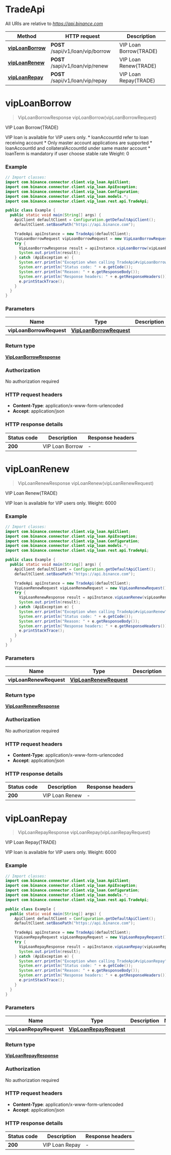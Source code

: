 # TradeApi

All URIs are relative to *https://api.binance.com*

| Method | HTTP request | Description |
|------------- | ------------- | -------------|
| [**vipLoanBorrow**](TradeApi.md#vipLoanBorrow) | **POST** /sapi/v1/loan/vip/borrow | VIP Loan Borrow(TRADE) |
| [**vipLoanRenew**](TradeApi.md#vipLoanRenew) | **POST** /sapi/v1/loan/vip/renew | VIP Loan Renew(TRADE) |
| [**vipLoanRepay**](TradeApi.md#vipLoanRepay) | **POST** /sapi/v1/loan/vip/repay | VIP Loan Repay(TRADE) |


<a id="vipLoanBorrow"></a>
# **vipLoanBorrow**
> VipLoanBorrowResponse vipLoanBorrow(vipLoanBorrowRequest)

VIP Loan Borrow(TRADE)

VIP loan is available for VIP users only.  * loanAccountId refer to loan receiving account * Only master account applications are supported * loanAccountId and collateralAccountId under same master account * loanTerm is mandatory if user choose stable rate  Weight: 0

### Example
```java
// Import classes:
import com.binance.connector.client.vip_loan.ApiClient;
import com.binance.connector.client.vip_loan.ApiException;
import com.binance.connector.client.vip_loan.Configuration;
import com.binance.connector.client.vip_loan.models.*;
import com.binance.connector.client.vip_loan.rest.api.TradeApi;

public class Example {
  public static void main(String[] args) {
    ApiClient defaultClient = Configuration.getDefaultApiClient();
    defaultClient.setBasePath("https://api.binance.com");

    TradeApi apiInstance = new TradeApi(defaultClient);
    VipLoanBorrowRequest vipLoanBorrowRequest = new VipLoanBorrowRequest(); // VipLoanBorrowRequest | 
    try {
      VipLoanBorrowResponse result = apiInstance.vipLoanBorrow(vipLoanBorrowRequest);
      System.out.println(result);
    } catch (ApiException e) {
      System.err.println("Exception when calling TradeApi#vipLoanBorrow");
      System.err.println("Status code: " + e.getCode());
      System.err.println("Reason: " + e.getResponseBody());
      System.err.println("Response headers: " + e.getResponseHeaders());
      e.printStackTrace();
    }
  }
}
```

### Parameters

| Name | Type | Description  | Notes |
|------------- | ------------- | ------------- | -------------|
| **vipLoanBorrowRequest** | [**VipLoanBorrowRequest**](VipLoanBorrowRequest.md)|  | |

### Return type

[**VipLoanBorrowResponse**](VipLoanBorrowResponse.md)

### Authorization

No authorization required

### HTTP request headers

 - **Content-Type**: application/x-www-form-urlencoded
 - **Accept**: application/json

### HTTP response details
| Status code | Description | Response headers |
|-------------|-------------|------------------|
| **200** | VIP Loan Borrow |  -  |

<a id="vipLoanRenew"></a>
# **vipLoanRenew**
> VipLoanRenewResponse vipLoanRenew(vipLoanRenewRequest)

VIP Loan Renew(TRADE)

VIP loan is available for VIP users only.  Weight: 6000

### Example
```java
// Import classes:
import com.binance.connector.client.vip_loan.ApiClient;
import com.binance.connector.client.vip_loan.ApiException;
import com.binance.connector.client.vip_loan.Configuration;
import com.binance.connector.client.vip_loan.models.*;
import com.binance.connector.client.vip_loan.rest.api.TradeApi;

public class Example {
  public static void main(String[] args) {
    ApiClient defaultClient = Configuration.getDefaultApiClient();
    defaultClient.setBasePath("https://api.binance.com");

    TradeApi apiInstance = new TradeApi(defaultClient);
    VipLoanRenewRequest vipLoanRenewRequest = new VipLoanRenewRequest(); // VipLoanRenewRequest | 
    try {
      VipLoanRenewResponse result = apiInstance.vipLoanRenew(vipLoanRenewRequest);
      System.out.println(result);
    } catch (ApiException e) {
      System.err.println("Exception when calling TradeApi#vipLoanRenew");
      System.err.println("Status code: " + e.getCode());
      System.err.println("Reason: " + e.getResponseBody());
      System.err.println("Response headers: " + e.getResponseHeaders());
      e.printStackTrace();
    }
  }
}
```

### Parameters

| Name | Type | Description  | Notes |
|------------- | ------------- | ------------- | -------------|
| **vipLoanRenewRequest** | [**VipLoanRenewRequest**](VipLoanRenewRequest.md)|  | |

### Return type

[**VipLoanRenewResponse**](VipLoanRenewResponse.md)

### Authorization

No authorization required

### HTTP request headers

 - **Content-Type**: application/x-www-form-urlencoded
 - **Accept**: application/json

### HTTP response details
| Status code | Description | Response headers |
|-------------|-------------|------------------|
| **200** | VIP Loan Renew |  -  |

<a id="vipLoanRepay"></a>
# **vipLoanRepay**
> VipLoanRepayResponse vipLoanRepay(vipLoanRepayRequest)

VIP Loan Repay(TRADE)

VIP loan is available for VIP users only.  Weight: 6000

### Example
```java
// Import classes:
import com.binance.connector.client.vip_loan.ApiClient;
import com.binance.connector.client.vip_loan.ApiException;
import com.binance.connector.client.vip_loan.Configuration;
import com.binance.connector.client.vip_loan.models.*;
import com.binance.connector.client.vip_loan.rest.api.TradeApi;

public class Example {
  public static void main(String[] args) {
    ApiClient defaultClient = Configuration.getDefaultApiClient();
    defaultClient.setBasePath("https://api.binance.com");

    TradeApi apiInstance = new TradeApi(defaultClient);
    VipLoanRepayRequest vipLoanRepayRequest = new VipLoanRepayRequest(); // VipLoanRepayRequest | 
    try {
      VipLoanRepayResponse result = apiInstance.vipLoanRepay(vipLoanRepayRequest);
      System.out.println(result);
    } catch (ApiException e) {
      System.err.println("Exception when calling TradeApi#vipLoanRepay");
      System.err.println("Status code: " + e.getCode());
      System.err.println("Reason: " + e.getResponseBody());
      System.err.println("Response headers: " + e.getResponseHeaders());
      e.printStackTrace();
    }
  }
}
```

### Parameters

| Name | Type | Description  | Notes |
|------------- | ------------- | ------------- | -------------|
| **vipLoanRepayRequest** | [**VipLoanRepayRequest**](VipLoanRepayRequest.md)|  | |

### Return type

[**VipLoanRepayResponse**](VipLoanRepayResponse.md)

### Authorization

No authorization required

### HTTP request headers

 - **Content-Type**: application/x-www-form-urlencoded
 - **Accept**: application/json

### HTTP response details
| Status code | Description | Response headers |
|-------------|-------------|------------------|
| **200** | VIP Loan Repay |  -  |


